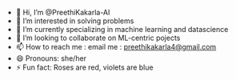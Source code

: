 - 👋 Hi, I’m @PreethiKakarla-AI
- 👀 I’m interested in solving problems
- 🌱 I’m currently specializing in machine learning and datascience
- 💞️ I’m looking to collaborate on ML-centric pojects
- 📫 How to reach me : email me : preethikakarla4@gmail.com
- 😄 Pronouns: she/her
- ⚡ Fun fact: Roses are red, violets are blue

<!---
PreethiKakarla-AI/PreethiKakarla-AI is a ✨ special ✨ repository because its `README.md` (this file) appears on your GitHub profile.
You can click the Preview link to take a look at your changes.
--->
